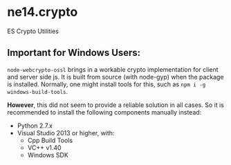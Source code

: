 # ne14.crypto
ES Crypto Utilities

## Important for Windows Users:
`node-webcrypto-ossl` brings in a workable crypto implementation for client and server side js. It is built from source (with node-gyp) when the package is installed. Normally, one might install tools for this, such as `npm i -g windows-build-tools`.

**However**, this did not seem to provide a reliable solution in all cases. So it is recommended to install the following components manually instead: 
 - Python 2.7.x
 - Visual Studio 2013 or higher, with:
   - Cpp Build Tools
   - VC++ v1.40
   - Windows SDK
